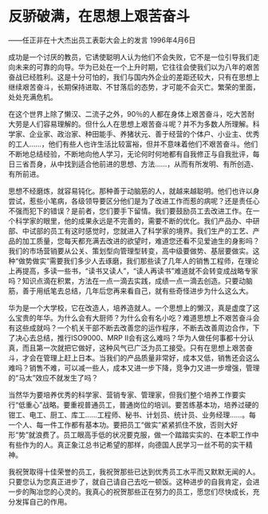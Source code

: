 # 反骄破满，在思想上艰苦奋斗

——任正非在十大杰出员工表彰大会上的发言 1996年4月6日

成功是一个讨厌的教员，它诱使聪明人认为他们不会失败，它不是一位引导我们走向未来的可靠的向导。华为已处在一个上升时期，它往往会使我们以为八年的艰苦奋战已经胜利。这是十分可怕的，我们与国内外企业的差距还较大，只有在思想上继续艰苦奋斗，长期保持进取、不甘落后的态势，才可能不会灭亡。繁荣的里面，处处充满危机。

在这个世界上除了懒汉、二流子之外，90％的人都在身体上艰苦奋斗，吃大苦耐大劳是人们容易理解的。但什么人在思想上艰苦奋斗呢？并不为多数人所理解。科学家、企业家、政治家、种田能手、养猪状元、善于经营的个体户、小业主、优秀的工人……，他们有些人也许生活比较富裕，但并不意味着他们不艰苦奋斗。他们不断地总结经验，不断地向他人学习，无论何时何地都有自我修正与自我批评，每日三省吾身，从中找到适合他前进的思想、方法……，从而有所发明、有所创造、有所前进。

思想不经磨炼，就容易钝化。那种善于动脑筋的人，就越来越聪明。他们也许以身尝试，惹些小笔病，各级领导要区分他们是为了改进工作而惹的病呢？还是责任心不强而犯下的错误？是前者，您们要手下留情。我们要鼓励员工去改进工作。在一个科学家的眼里，他的成果永远是不完善的，需要不断的优化。我们产品办、中研部、中试部的员工有这时感觉时，您就进入了科学家的境界。我们生产的工艺、产品的加工质量，您每天都充满去改进的欲望时，难道您还看不见爱迪生的身影吗？我们的市场营销要从公关、策划型向管理型转变，高中级要做势、基层要做实。这种“做势做实”需要我们多少人去琢磨，我们那些读了几年人的销售工程师，在理论上再提高，多读一些书，“读书又读人”，“读人再读书”难道就不会转变成战略专家吗？知识点滴在积累，方法在一点一滴去实践，成绩一点一滴去创造。只要动脑筋，善于用纸笔去总结，几年后您再来看自己，就有些奇怪进步为什么这么大。

华为是一个大学校，它在改造人，培养造就人。一个思想上的懒汉，真是虚度了这么宝贵的年华。为什么会有大厨师？为什么会有名小吃？难道思想上不艰苦奋斗会有这些成就吗？一个机关干部不断去改善您的运作程序，不断去改善周边合作，下了决心去总结，推行ISO9000、MRP II会有这么难吗？华为人做任何事都十分认真，而且第一次就把它做好，这种风气已广泛为员工接受。只有在思想上艰苦奋斗，才会在管理上赶上日本。当我们的产品质量非常好，成本又低，销售还会这么难吗？销售不难，可以减一些人，成本又进一步下降，竞争力又进一步增强，管理的“马太”效应不就发生了吗？

当然华为要培养优秀的科学家、营销专家、管理家，但我们整个培养工作要实行“低重心”战略。要重视普通员工，普通岗位的培训。要苦练基本功，培养过硬的钳工、电工、厨工、库工……工程师、秘书、计划员、统计员、业务经理……。每一个人、每一件工作都有基本功。要把员工“做实”紧紧抓住不放，否则大好形“势”就浪费了。员工眼高手低的状况要克服，做一个踏踏实实的、在本职工作中有些作为的人。真正象江总书记希望的那样，向德国人民学习一丝不苟的实干精神。

我祝贺取得十佳荣誉的员工，我祝贺那些已达到优秀员工水平而又默默无闻的人。只要您认为您真正进步了，就自己请自己去吃一顿饭。这种进步的自我肯定，会进一步的陶冶您的心灵的。我真心的祝贺那些正在努力的员工，愿您们尽快成长，充分发挥自己的作用。

